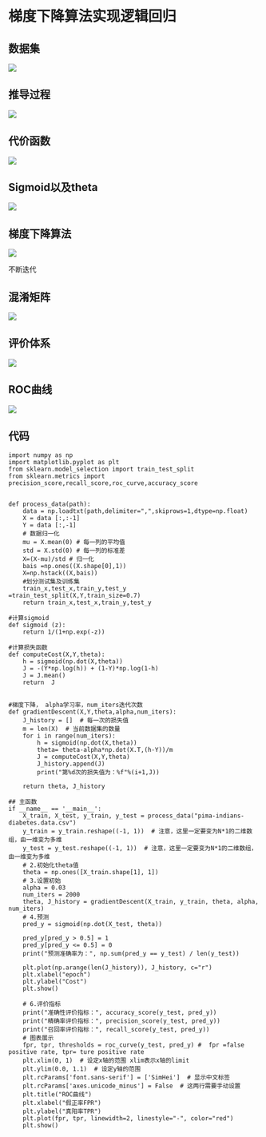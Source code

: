 # 梯度下降算法实现逻辑回归

## 数据集

![](Images/2.png)

## 推导过程

![](Images/3.png)

## 代价函数

![](Images/4.png)

## Sigmoid以及theta

![](Images/5.png)

## 梯度下降算法

![](Images/6.png)

不断迭代

## 混淆矩阵

![](Images/7.png)

## 评价体系

![](Images/8.png)

## ROC曲线

![](Images/9.png)

## 代码

	import numpy as np
	import matplotlib.pyplot as plt
	from sklearn.model_selection import train_test_split
	from sklearn.metrics import precision_score,recall_score,roc_curve,accuracy_score
	
	
	def process_data(path):
	    data = np.loadtxt(path,delimiter=",",skiprows=1,dtype=np.float)
	    X = data [:,:-1]
	    Y = data [:,-1]
	    # 数据归一化
	    mu = X.mean(0) # 每一列的平均值
	    std = X.std(0) # 每一列的标准差
	    X=(X-mu)/std # 归一化
	    bais =np.ones((X.shape[0],1))
	    X=np.hstack((X,bais))
	    #划分测试集及训练集
	    train_x,test_x,train_y,test_y =train_test_split(X,Y,train_size=0.7)
	    return train_x,test_x,train_y,test_y
	
	#计算sigmoid
	def sigmoid (z):
	    return 1/(1+np.exp(-z))
	
	#计算损失函数
	def computeCost(X,Y,theta):
	    h = sigmoid(np.dot(X,theta))
	    J = -(Y*np.log(h)) + (1-Y)*np.log(1-h)
	    J = J.mean()
	    return  J
	
	
	#梯度下降， alpha学习率，num_iters迭代次数
	def gradientDescent(X,Y,theta,alpha,num_iters):
	    J_history = []  # 每一次的损失值
	    m = len(X)  # 当前数据集的数量
	    for i in range(num_iters):
	        h = sigmoid(np.dot(X,theta))
	        theta= theta-alpha*np.dot(X.T,(h-Y))/m
	        J = computeCost(X,Y,theta)
	        J_history.append(J)
	        print("第%d次的损失值为：%f"%(i+1,J))
	
	    return theta, J_history
	
	## 主函数
	if __name__ == '__main__':
	    X_train, X_test, y_train, y_test = process_data("pima-indians-diabetes.data.csv")
	    y_train = y_train.reshape((-1, 1))  # 注意，这里一定要变为N*1的二维数组，由一维变为多维
	    y_test = y_test.reshape((-1, 1))  # 注意，这里一定要变为N*1的二维数组，由一维变为多维
	    # 2.初始化theta值
	    theta = np.ones([X_train.shape[1], 1])
	    # 3.设置初始
	    alpha = 0.03
	    num_iters = 2000
	    theta, J_history = gradientDescent(X_train, y_train, theta, alpha, num_iters)
	    # 4.预测
	    pred_y = sigmoid(np.dot(X_test, theta))
	
	    pred_y[pred_y > 0.5] = 1
	    pred_y[pred_y <= 0.5] = 0
	    print("预测准确率为：", np.sum(pred_y == y_test) / len(y_test))
	
	    plt.plot(np.arange(len(J_history)), J_history, c="r")
	    plt.xlabel("epoch")
	    plt.ylabel("Cost")
	    plt.show()
	
	    # 6.评价指标
	    print("准确性评价指标：", accuracy_score(y_test, pred_y))
	    print("精确率评价指标：", precision_score(y_test, pred_y))
	    print("召回率评价指标：", recall_score(y_test, pred_y))
	    # 图表展示
	    fpr, tpr, thresholds = roc_curve(y_test, pred_y) #  fpr =false positive rate, tpr= ture positive rate
	    plt.xlim(0, 1)  # 设定x轴的范围 xlim表示x轴的limit
	    plt.ylim(0.0, 1.1)  # 设定y轴的范围
	    plt.rcParams['font.sans-serif'] = ['SimHei']  # 显示中文标签
	    plt.rcParams['axes.unicode_minus'] = False  # 这两行需要手动设置
	    plt.title("ROC曲线")
	    plt.xlabel("假正率FPR")
	    plt.ylabel("真阳率TPR")
	    plt.plot(fpr, tpr, linewidth=2, linestyle="-", color="red")
	    plt.show()